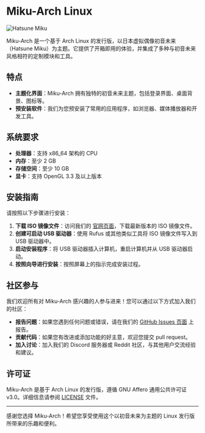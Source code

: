 # Miku-Arch Linux

![Hatsune Miku](http://miku-arch.asuscomm.com:20002/api/public/dl/PPuJnSwg?inline=true)

Miku-Arch 是一个基于 Arch Linux 的发行版，以日本虚拟偶像初音未来（Hatsune Miku）为主题。它提供了开箱即用的体验，并集成了多种与初音未来风格相符的定制模块和工具。

## 特点

- **主题化界面**：Miku-Arch 拥有独特的初音未来主题，包括登录界面、桌面背景、图标等。
- **预安装软件**：我们为您预安装了常用的应用程序，如浏览器、媒体播放器和开发工具。

## 系统要求

- **处理器**：支持 x86_64 架构的 CPU
- **内存**：至少 2 GB
- **存储空间**：至少 10 GB
- **显卡**：支持 OpenGL 3.3 及以上版本

## 安装指南

请按照以下步骤进行安装：

1. **下载 ISO 镜像文件**：访问我们的 [官网页面](https://miku-arch.top)，下载最新版本的 ISO 镜像文件。
2. **创建可启动 USB 驱动器**：使用 Rufus 或其他类似工具将 ISO 镜像文件写入到 USB 驱动器中。
3. **启动安装程序**：将 USB 驱动器插入计算机，重启计算机并从 USB 驱动器启动。
4. **按照向导进行安装**：按照屏幕上的指示完成安装过程。

## 社区参与

我们欢迎所有对 Miku-Arch 感兴趣的人参与进来！您可以通过以下方式加入我们的社区：

- **报告问题**：如果您遇到任何问题或错误，请在我们的 [GitHub Issues 页面](https://github.com/yourusername/miku-arch/issues) 上报告。
- **贡献代码**：如果您有改进或添加功能的好主意，欢迎您提交 pull request。
- **加入讨论**：加入我们的 Discord 服务器或 Reddit 社区，与其他用户交流经验和建议。

## 许可证

Miku-Arch 是基于 Arch Linux 的发行版，遵循 GNU Affero 通用公共许可证 v3.0。详细信息请参阅 [LICENSE](https://github.com/yourusername/miku-arch/blob/main/LICENSE) 文件。

---

感谢您选择 Miku-Arch！希望您享受使用这个以初音未来为主题的 Linux 发行版所带来的乐趣和便利。
